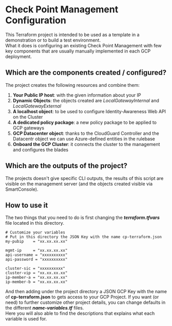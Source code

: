 # Check Point Management Configuration
This Terraform project is intended to be used as a template in a demonstration or to build a test environment.  
What it does is configuring an existing Check Point Management with few key components that are usually manually implemented in each GCP deployment.    
 


## Which are the components created / configured?
The project creates the following resources and combine them:
1. **Your Public IP host**: with the given information about your IP
2. **Dynamic Objects**: the objects created are *LocalGatewayInternal* and *LocalGatewayExternal*
3. **A localhost object**: to be used to configure Identity-Awareness Web API on the Cluster
4. **A dedicated policy package**: a new policy package to be applied to GCP gateways
5. **GCP Datacenter object**: thanks to the CloudGuard Controller and the Datacentr object we can use Azure-defined entities in the rulebase
6. **Onboard the GCP Cluster**: it connects the cluster to the management and configures the blades

## Which are the outputs of the project?
The projects doesn't give specific CLI outputs, the results of this script are visible on the management server (and the objects created visible via SmartConsole).

## How to use it
The two things that you need to do is first changing the __*terraform.tfvars*__ file located in this directory.
```hcl
# Customize your variables
# Put in this directory the JSON Key with the name cp-terraform.json
my-pubip    = "xx.xx.xx.xx"

mgmt-ip     = "xx.xx.xx.xx"
api-username = "xxxxxxxxxx"
api-password = "xxxxxxxxxx"

cluster-sic = "xxxxxxxxxx"
cluster-vip = "xx.xx.xx.xx"
ip-member-a = "xx.xx.xx.xx"
ip-member-b = "xx.xx.xx.xx"
```
And then adding under the project directory a JSON GCP Key with the name of __cp-terraform.json__ to gets access to your GCP Project.
If you want (or need) to further customize other project details, you can change defaults in the different __*name-variables.tf*__ files.   
Here you will also able to find the descriptions that explains what each variable is used for.
